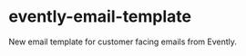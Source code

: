 evently-email-template
======================

New email template for customer facing emails from Evently.
